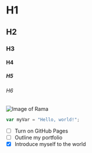 # H1
## H2
### H3
#### H4
##### H5
###### H6 

![Image of Rama](https://images.app.goo.gl/qoz9ujFYqKJ5ybDz7)

``` javascript
var myVar = "Hello, world!";
```
- [ ] Turn on GitHub Pages
- [ ] Outline my portfolio
- [x] Introduce myself to the world
